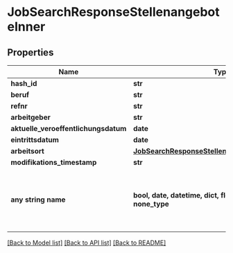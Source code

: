 # JobSearchResponseStellenangeboteInner


## Properties
Name | Type | Description | Notes
------------ | ------------- | ------------- | -------------
**hash_id** | **str** |  | [optional] 
**beruf** | **str** |  | [optional] 
**refnr** | **str** |  | [optional] 
**arbeitgeber** | **str** |  | [optional] 
**aktuelle_veroeffentlichungsdatum** | **date** |  | [optional] 
**eintrittsdatum** | **date** |  | [optional] 
**arbeitsort** | [**JobSearchResponseStellenangeboteInnerArbeitsort**](JobSearchResponseStellenangeboteInnerArbeitsort.md) |  | [optional] 
**modifikations_timestamp** | **str** |  | [optional] 
**any string name** | **bool, date, datetime, dict, float, int, list, str, none_type** | any string name can be used but the value must be the correct type | [optional]

[[Back to Model list]](../README.md#documentation-for-models) [[Back to API list]](../README.md#documentation-for-api-endpoints) [[Back to README]](../README.md)


